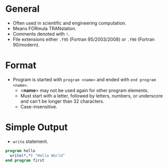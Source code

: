 <!--
  Author: NE- https://github.com/NE-
  Date: 2022 August 30
  Purpose: General Fortran (95/2003/2008) Notes.
-->

# General
- Often used in scientific and engineering computation.
- Means FORmula TRANslation.
- Comments denoted with `!`.
- File extensions either `.f95` (Fortran 95/2003/2008) or `.f90` (Fortran 90/modern).

# Format
- Program is started with `program <name>` and ended with `end program <name>`.
  - \<**name**\> may not be used again for other program elements.
  - Must start with a letter, followed by letters, numbers, or underscore and can't be longer than 32 characters.
  - Case-insensitive.

# Simple Output 
- `write` statement.
```fortran
program hello
  write(*,*) "Hello World"
end program first
```